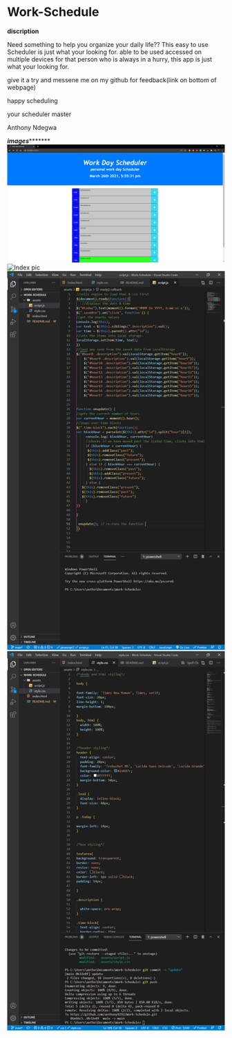 # Work-Schedule



**discription** 

Need something to help you organize your daily life?? This easy to  use Scheduler is just what your looking for. able to be  used accessed on multiple devices for that person who is always in a hurry, this app is just what your looking for. 

give it a try and messene me on my github for feedback(link on bottom of webpage) 

happy scheduling 

your scheduler master 

Anthony Ndegwa 





*****images************
![work-schedule on server pic](livewebpage.PNG)
![Index pic](index.PNG)
![script code pic](script.PNG)
![css code pic](css.PNG)



